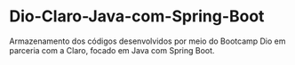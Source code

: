 # Dio-Claro-Java-com-Spring-Boot
Armazenamento dos códigos desenvolvidos por meio do Bootcamp Dio em parceria com a Claro, focado em Java com Spring Boot.

